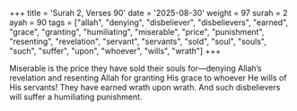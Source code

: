 +++
title = 'Surah 2, Verses 90'
date = '2025-08-30'
weight = 97
surah = 2
ayah = 90
tags = ["allah", "denying", "disbeliever", "disbelievers", "earned", "grace", "granting", "humiliating", "miserable", "price", "punishment", "resenting", "revelation", "servant", "servants", "sold", "soul", "souls", "such", "suffer", "upon", "whoever", "wills", "wrath"]
+++

Miserable is the price they have sold their souls for—denying Allah’s revelation and resenting Allah for granting His grace to whoever He wills of His servants! They have earned wrath upon wrath. And such disbelievers will suffer a humiliating punishment.